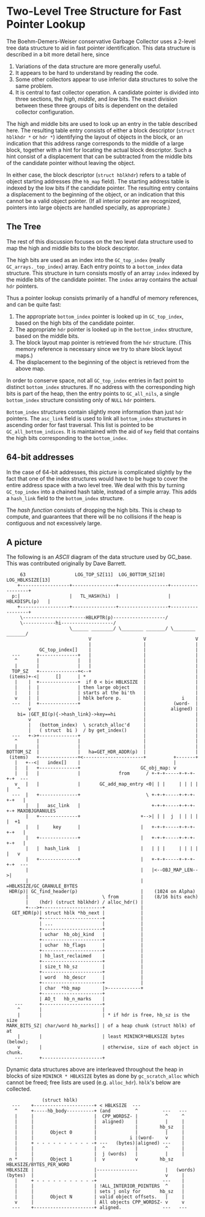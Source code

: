# Two-Level Tree Structure for Fast Pointer Lookup

The Boehm-Demers-Weiser conservative Garbage Collector uses a 2-level tree
data structure to aid in fast pointer identification. This data structure
is described in a bit more detail here, since

  1. Variations of the data structure are more generally useful.
  2. It appears to be hard to understand by reading the code.
  3. Some other collectors appear to use inferior data structures to solve the
  same problem.
  4. It is central to fast collector operation.  A candidate pointer
  is divided into three sections, the _high_, _middle_, and _low_ bits. The
  exact division between these three groups of bits is dependent on the
  detailed collector configuration.

The high and middle bits are used to look up an entry in the table described
here. The resulting table entry consists of either a block descriptor
(`struct hblkhdr *` or `hdr *`) identifying the layout of objects in the
block, or an indication that this address range corresponds to the middle of
a large block, together with a hint for locating the actual block descriptor.
Such a hint consist of a displacement that can be subtracted from the middle
bits of the candidate pointer without leaving the object.

In either case, the block descriptor (`struct hblkhdr`) refers to a table
of object starting addresses (the `hb_map` field). The starting address table
is indexed by the low bits if the candidate pointer. The resulting entry
contains a displacement to the beginning of the object, or an indication that
this cannot be a valid object pointer. (If all interior pointer are
recognized, pointers into large objects are handled specially,
as appropriate.)

## The Tree

The rest of this discussion focuses on the two level data structure used
to map the high and middle bits to the block descriptor.

The high bits are used as an index into the `GC_top_index` (really
`GC_arrays._top_index`) array. Each entry points to a `bottom_index` data
structure. This structure in turn consists mostly of an array `index` indexed
by the middle bits of the candidate pointer. The `index` array contains the
actual `hdr` pointers.

Thus a pointer lookup consists primarily of a handful of memory references,
and can be quite fast:

  1. The appropriate `bottom_index` pointer is looked up in `GC_top_index`,
  based on the high bits of the candidate pointer.
  2. The appropriate `hdr` pointer is looked up in the `bottom_index`
  structure, based on the middle bits.
  3. The block layout map pointer is retrieved from the `hdr` structure. (This
  memory reference is necessary since we try to share block layout maps.)
  4. The displacement to the beginning of the object is retrieved from the
  above map.

In order to conserve space, not all `GC_top_index` entries in fact point
to distinct `bottom_index` structures. If no address with the corresponding
high bits is part of the heap, then the entry points to `GC_all_nils`,
a single `bottom_index` structure consisting only of `NULL` `hdr` pointers.

`Bottom_index` structures contain slightly more information than just `hdr`
pointers. The `asc_link` field is used to link all `bottom_index` structures
in ascending order for fast traversal. This list is pointed to be
`GC_all_bottom_indices`. It is maintained with the aid of `key` field that
contains the high bits corresponding to the `bottom_index`.

## 64-bit addresses

In the case of 64-bit addresses, this picture is complicated slightly by the
fact that one of the index structures would have to be huge to cover the
entire address space with a two level tree. We deal with this by turning
`GC_top_index` into a chained hash table, instead of a simple array. This adds
a `hash_link` field to the `bottom_index` structure.

The _hash function_ consists of dropping the high bits. This is cheap
to compute, and guarantees that there will be no collisions if the heap
is contiguous and not excessively large.

## A picture

The following is an _ASCII_ diagram of the data structure used by GC_base. This was
contributed originally by Dave Barrett.


         63                  LOG_TOP_SZ[11]  LOG_BOTTOM_SZ[10]   LOG_HBLKSIZE[13]
        +------------------+----------------+------------------+------------------+
      p:|                  |   TL_HASH(hi)  |                  |   HBLKDISPL(p)   |
        +------------------+----------------+------------------+------------------+
         \-----------------------HBLKPTR(p)-------------------/
         \------------hi-------------------/
                           \______ ________/ \________ _______/ \________ _______/
                                  V                   V                  V
                                  |                   |                  |
                GC_top_index[]    |                   |                  |
      ---      +--------------+   |                   |                  |
       ^       |              |   |                   |                  |
       |       |              |   |                   |                  |
      TOP_SZ   +--------------+<--+                   |                  |
     (items)+-<|      []      | *                     |                  |
       |    |  +--------------+  if 0 < bi< HBLKSIZE  |                  |
       |    |  |              | then large object     |                  |
       |    |  |              | starts at the bi'th   |                  |
       v    |  |              | hblk before p.        |             i    |
      ---   |  +--------------+                       |          (word-  |
            v                                         |         aligned) |
        bi= |GET_BI(p){->hash_link}->key==hi          |                  |
            v                                         |                  |
            |   (bottom_index)  \ scratch_alloc'd     |                  |
            |   ( struct  bi )  / by get_index()      |                  |
      ---   +->+--------------+                       |                  |
       ^       |              |                       |                  |
       |       |              |                       |                  |
    BOTTOM_SZ  |              |   ha=GET_HDR_ADDR(p)  |                  |
     (items)   +--------------+<----------------------+          +-------+
       |   +--<|   index[]    |                                  |
       |   |   +--------------+                      GC_obj_map: v
       |   |   |              |              from      / +-+-+-----+-+-+-+-+  ---
       v   |   |              |       GC_add_map_entry <0| | |     | | | | |   ^
      ---  |   +--------------+                        \ +-+-+-----+-+-+-+-+   |
           |   |   asc_link   |                          +-+-+-----+-+-+-+-+ MAXOBJGRANULES
           |   +--------------+                      +-->| | |  j  | | | | |  +1
           |   |     key      |                      |   +-+-+-----+-+-+-+-+   |
           |   +--------------+                      |   +-+-+-----+-+-+-+-+   |
           |   |  hash_link   |                      |   | | |     | | | | |   v
           |   +--------------+                      |   +-+-+-----+-+-+-+-+  ---
           |                                         |   |<--OBJ_MAP_LEN-->|
           |                                         |   =HBLKSIZE/GC_GRANULE_BYTES
     HDR(p)| GC_find_header(p)                       |    (1024 on Alpha)
           |                           \ from        |    (8/16 bits each)
           |    (hdr) (struct hblkhdr) / alloc_hdr() |
           +--->+----------------------+             |
      GET_HDR(p)| struct hblk *hb_next |             |
                +----------------------+             |
                | ...                  |             |
                +----------------------+             |
                | uchar  hb_obj_kind   |             |
                +----------------------+             |
                | uchar  hb_flags      |             |
                +----------------------+             |
                | hb_last_reclaimed    |             |
                +----------------------+             |
                | size_t hb_sz         |             |
                +----------------------+             |
                | word   hb_descr      |             |
                +----------------------+             |
                | char  *hb_map        |>------------+
                +----------------------+
                | AO_t   hb_n_marks    |
       ---      +----------------------+
        ^       |                      |
        |       |                      | * if hdr is free, hb_sz is the size
    MARK_BITS_SZ| char/word hb_marks[] | of a heap chunk (struct hblk) of at
        |       |                      | least MININCR*HBLKSIZE bytes (below);
        v       |                      | otherwise, size of each object in chunk.
       ---      +----------------------+


Dynamic data structures above are interleaved throughout the heap in blocks
of size `MININCR * HBLKSIZE` bytes as done by `gc_scratch_alloc` which cannot
be freed; free lists are used (e.g. `alloc_hdr`). `hblk`'s below are
collected.


                 (struct hblk)
      ---    +----------------------+ < HBLKSIZE  ---
       ^     +-----hb_body----------+ (and         ^         ---   ---
       |     |                      |  CPP_WORDSZ- |          ^     ^
       |     |                      |  aligned)    |          |     |
       |     |                      |              |        hb_sz   |
       |     |      Object 0        |              |          |     |
       |     |                      |            i |(word-    v     |
       |     + - - - - - - - - - - -+ ---   (bytes)|aligned) ---    |
       |     |                      |  ^           |          ^     |
       |     |                      |  j (words)   |          |     |
     n *     |      Object 1        |  v           v        hb_sz HBLKSIZE/BYTES_PER_WORD
    HBLKSIZE |                      |---------------          |   (words)
    (bytes)  |                      |                         v     |
       |     + - - - - - - - - - - -+                        ---    |
       |     |                      | !ALL_INTERIOR_POINTERS  ^     |
       |     |                      | sets j only for       hb_sz   |
       |     |      Object N        | valid object offsets.   |     |
       v     |                      | All objects CPP_WORDSZ- v     v
      ---    +----------------------+ aligned.               ---   ---
